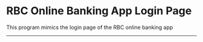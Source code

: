 # RBC Online Banking App Login Page

This program mimics the login page of the RBC online banking app

***
